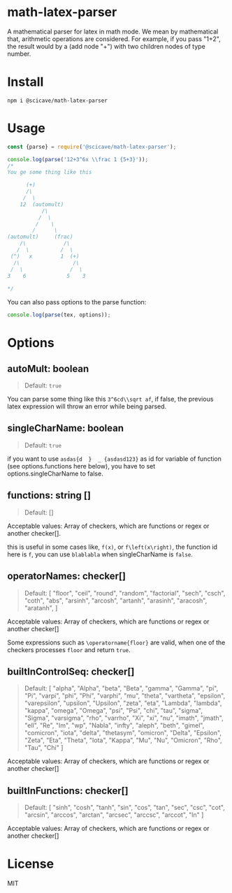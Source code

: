 # math-latex-parser
A mathematical parser for latex in math mode. We mean by mathematical that, arithmetic operations are considered. For example, if you pass "1+2", the result would by a (add node "+") with two children nodes of type number.

# Install

```
npm i @scicave/math-latex-parser
```

# Usage

```js
const {parse} = require('@scicave/math-latex-parser'); 

console.log(parse('12+3^6x \\frac 1 {5+3}'));
/*
You ge some thing like this

      (+)
      /\
     /  \
    12  (automult)
           /\
          /  \
         /    \
        /      \
(automult)     (frac)
    /\            /\
   /  \          /  \
 (^)   x         1  (+)
  /\                 /\ 
 /  \               /  \
3    6             5    3
    
*/
```

You can also pass options to the parse function:

```js
console.log(parse(tex, options));
```

# Options

## autoMult: boolean
> Default: `true`

You can parse some thing like this `3^6cd\\sqrt af`, if false, the previous latex expression will throw an error while being parsed.

## singleCharName: boolean
> Default: `true`

if you want to use `asdas{d  }  _ {asdasd123}` as id for variable of function (see options.functions here below), you have to set options.singleCharName to false.

## functions: string []
> Default: []

Acceptable values: Array of checkers, which are functions or regex or another checker[].

this is useful in some cases like, `f(x)`, or `f\left(x\right)`, the function id here is `f`, you can use `blablabla` when singleCharName is `false`.

## operatorNames: checker[]
> Default: [
        "floor", "ceil", "round", "random", "factorial",
        "sech", "csch", "coth", "abs", "arsinh", "arcosh",
        "artanh", "arasinh", "aracosh", "aratanh",
      ]

Acceptable values: Array of checkers, which are functions or regex or another checker[]

Some expressions such as `\operatorname{floor}` are valid, when one of the checkers processes `floor` and return `true`.

## builtInControlSeq: checker[]
> Default: [
      "alpha", "Alpha", "beta", "Beta", "gamma", "Gamma", "pi", "Pi", "varpi", "phi", "Phi",
      "varphi", "mu", "theta", "vartheta", "epsilon", "varepsilon", "upsilon", "Upsilon",
      "zeta", "eta", "Lambda", "lambda", "kappa", "omega", "Omega", "psi", "Psi",
      "chi", "tau", "sigma", "Sigma", "varsigma", "rho", "varrho", "Xi", "xi", "nu",
      "imath", "jmath", "ell", "Re", "Im", "wp", "Nabla", "infty", "aleph", "beth",
      "gimel", "comicron", "iota", "delta", "thetasym", "omicron", "Delta", "Epsilon",
      "Zeta", "Eta", "Theta", "Iota", "Kappa", "Mu", "Nu", "Omicron", "Rho", "Tau", "Chi"
    ]

Acceptable values: Array of checkers, which are functions or regex or another checker[]

## builtInFunctions: checker[]
> Default: [
      "sinh", "cosh", "tanh", 
      "sin", "cos", "tan", "sec", "csc", "cot",
      "arcsin", "arccos", "arctan", "arcsec", "arccsc", "arccot",
      "ln"
    ]

Acceptable values: Array of checkers, which are functions or regex or another checker[]


# License

MIT
